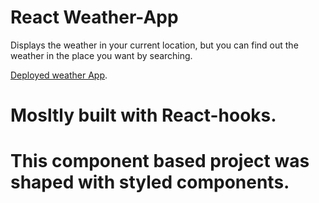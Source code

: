 # React Weather-App

Displays the weather in your current location, but you can find out the weather in the place you want by searching.

[Deployed weather App](https://kemalege.github.io/weather-app/).

# Mosltly built with React-hooks.
# This component based project was shaped with styled components.
